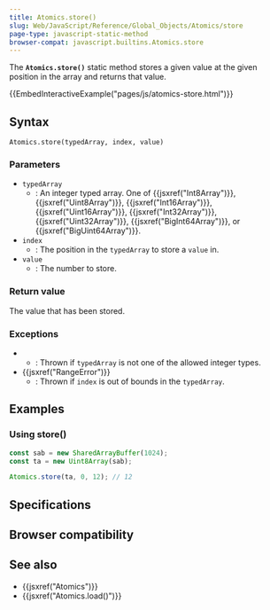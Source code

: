 ```yaml
---
title: Atomics.store()
slug: Web/JavaScript/Reference/Global_Objects/Atomics/store
page-type: javascript-static-method
browser-compat: javascript.builtins.Atomics.store
---
```




The **`Atomics.store()`** static
method stores a given value at the given position in the array and returns that value.

{{EmbedInteractiveExample("pages/js/atomics-store.html")}}

## Syntax

```js-nolint
Atomics.store(typedArray, index, value)
```

### Parameters

- `typedArray`
  - : An integer typed array. One of {{jsxref("Int8Array")}}, {{jsxref("Uint8Array")}},
    {{jsxref("Int16Array")}}, {{jsxref("Uint16Array")}}, {{jsxref("Int32Array")}},
    {{jsxref("Uint32Array")}}, {{jsxref("BigInt64Array")}}, or
    {{jsxref("BigUint64Array")}}.
- `index`
  - : The position in the `typedArray` to store a
    `value` in.
- `value`
  - : The number to store.

### Return value

The value that has been stored.

### Exceptions

- 
  - : Thrown if `typedArray` is not one of the allowed integer types.
- {{jsxref("RangeError")}}
  - : Thrown if `index` is out of bounds in the `typedArray`.

## Examples

### Using store()

```js
const sab = new SharedArrayBuffer(1024);
const ta = new Uint8Array(sab);

Atomics.store(ta, 0, 12); // 12
```

## Specifications



## Browser compatibility



## See also

- {{jsxref("Atomics")}}
- {{jsxref("Atomics.load()")}}
